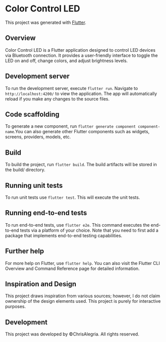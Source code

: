 # Color Control LED

This project was generated with [Flutter](https://flutter.dev/).

## Overview

Color Control LED is a Flutter application designed to control LED devices via Bluetooth connection. It provides a user-friendly interface to toggle the LED on and off, change colors, and adjust brightness levels.

## Development server

To run the development server, execute `flutter run`. Navigate to `http://localhost:4200/` to view the application. The app will automatically reload if you make any changes to the source files.

## Code scaffolding
To generate a new component, run `flutter generate component component-name`.You can also generate other Flutter components such as widgets, screens, providers, models, etc.

## Build
To build the project, run `flutter build`. The build artifacts will be stored in the build/ directory.

## Running unit tests
To run unit tests use `flutter test`. This will execute the unit tests.

## Running end-to-end tests
To run end-to-end tests, use `flutter e2e`. This command executes the end-to-end tests via a platform of your choice. Note that you need to first add a package that implements end-to-end testing capabilities.

## Further help
For more help on Flutter, use `flutter help`. You can also visit the Flutter CLI Overview and Command Reference page for detailed information.

## Inspiration and Design
This project draws inspiration from various sources; however, I do not claim ownership of the design elements used. This project is purely for interactive purposes.

## Development
This project was developed by ©ChrisAlegria. All rights reserved.
